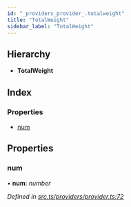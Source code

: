 ```yaml
---
id: "_providers_provider_.totalweight"
title: "TotalWeight"
sidebar_label: "TotalWeight"
---
```


## Hierarchy

* **TotalWeight**

## Index

### Properties

* [num](_providers_provider_.totalweight.md#num)

## Properties

###  num

• **num**: *number*

*Defined in [src.ts/providers/provider.ts:72](https://github.com/nearprotocol/nearlib/blob/fe97eb6/src.ts/providers/provider.ts#L72)*
